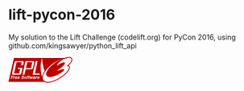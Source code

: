 # lift-pycon-2016
My solution to the Lift Challenge (codelift.org) for PyCon 2016, using github.com/kingsawyer/python_lift_api

![Large GPLv3 logo](gplv3-127x51.png)
